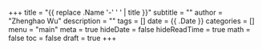 +++
title = "{{ replace .Name '-' ' ' | title }}"
subtitle = ""
author = "Zhenghao Wu"
description = ""
tags = []
date = {{ .Date }}
categories = []
menu = "main"
meta = true
hideDate = false
hideReadTime = true
math = false
toc = false
draft = true
+++
<!--more-->